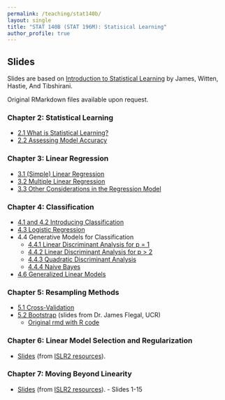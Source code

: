 ```yaml
---
permalink: /teaching/stat140b/
layout: single
title: "STAT 140B (STAT 196M): Statisical Learning"
author_profile: true
---
```


## Slides

Slides are based on [Introduction to Statistical Learning](https://www.statlearning.com/) by James, Witten, Hastie, And Tibshirani. 

Original RMarkdown files available upon request. 

### Chapter 2: Statistical Learning
- <a href="https://lgpperry.github.io/teaching/stat140b/slides/Slides_2_1.pdf">2.1 What is Statistical Learning?</a>
- <a href="https://lgpperry.github.io/teaching/stat140b/slides/Slides_2_2.pdf">2.2 Assessing Model Accuracy</a>

### Chapter 3: Linear Regression
- <a href="https://lgpperry.github.io/teaching/stat140b/slides/Slides_3_1.pdf">3.1 (Simple) Linear Regression</a>
- <a href="https://lgpperry.github.io/teaching/stat140b/slides/Slides_3_2.pdf">3.2 Multiple Linear Regression</a>
- <a href="https://lgpperry.github.io/teaching/stat140b/slides/Slides_3_3.pdf">3.3 Other Considerations in the Regression Model</a>

### Chapter 4: Classification
- <a href="https://lgpperry.github.io/teaching/stat140b/slides/Slides_4_1.pdf">4.1 and 4.2 Introducing Classification</a>
- <a href="https://lgpperry.github.io/teaching/stat140b/slides/Slides_4_3.pdf">4.3 Logistic Regression</a>
- 4.4 Generative Models for Classification
    - <a href="https://lgpperry.github.io/teaching/stat140b/slides/Slides_4_4_1.pdf">4.4.1 Linear Discriminant Analysis for p = 1</a>
    - <a href="https://lgpperry.github.io/teaching/stat140b/slides/Slides_4_4_2.pdf">4.4.2 Linear Discriminant Analysis for p > 2</a>
    - <a href="https://lgpperry.github.io/teaching/stat140b/slides/Slides_4_4_3.pdf">4.4.3 Quadratic Discriminant Analysis</a>
    - <a href="https://lgpperry.github.io/teaching/stat140b/slides/Slides_4_4_4.pdf">4.4.4 Naive Bayes</a>
- <a href="https://lgpperry.github.io/teaching/stat140b/slides/Slides_4_6.pdf">4.6 Generalized Linear Models</a>

### Chapter 5: Resampling Methods
- <a href="https://lgpperry.github.io/teaching/stat140b/slides/Slides_5_1.pdf">5.1 Cross-Validation</a>
- <a href="https://lgpperry.github.io/teaching/stat140b/slides/Slides_5_2.pdf">5.2 Bootstrap</a> (slides from Dr. James Flegal, UCR)
    - <a href="https://lgpperry.github.io/teaching/stat140b/slides/Slides_5_2.rmd">Original rmd with R code</a>

### Chapter 6: Linear Model Selection and Regularization
- <a href="https://hastie.su.domains/ISLR2/Slides/Ch6_Model_Selection.pdf">Slides</a> (from <a href="https://www.statlearning.com/resources-second-edition">ISLR2 resources</a>).

### Chapter 7: Moving Beyond Linearity
- <a href="https://web.stanford.edu/~hastie/ISLR2/Slides/Ch7_Moving_Beyond_Linearity.pdf">Slides</a> (from <a href="https://www.statlearning.com/resources-second-edition">ISLR2 resources</a>).
      - Slides 1-15
